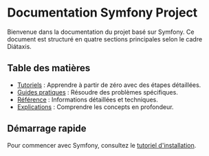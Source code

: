 # Documentation Symfony Project

Bienvenue dans la documentation du projet basé sur Symfony. Ce document est structuré en quatre sections principales selon le cadre Diátaxis.

## Table des matières

- [Tutoriels](tutorials/README.md) : Apprendre à partir de zéro avec des étapes détaillées.
- [Guides pratiques](how-to-guides/README.md) : Résoudre des problèmes spécifiques.
- [Référence](reference/README.md) : Informations détaillées et techniques.
- [Explications](explanations/README.md) : Comprendre les concepts en profondeur.

## Démarrage rapide

Pour commencer avec Symfony, consultez le [tutoriel d'installation](tutorials/01_installation.md).